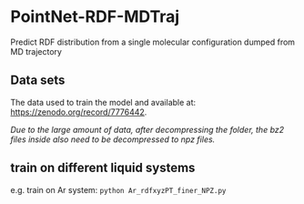 # PointNet-RDF-MDTraj
Predict RDF distribution from a single molecular configuration dumped from MD trajectory

## Data sets 
The data used to train the model and available at: https://zenodo.org/record/7776442. 

*Due to the large amount of data, after decompressing the folder, the bz2 files inside also need to be decompressed to npz files.*

## train on different liquid systems  
e.g. train on Ar system: `python Ar_rdfxyzPT_finer_NPZ.py`

